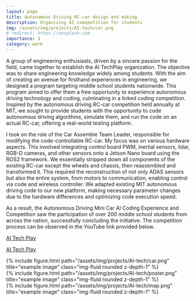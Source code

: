 ```yaml
---
layout: page
title: Autonomous Driving RC-car design and making
description: Organizing AI comopetition for students
img: /assets/img/projects/AI-tech/car.png
# redirect: https://unsplash.com
importance: 3
category: work
---
```


A group of engineering enthusiasts, driven by a sincere passion for the field, came together to establish the AI TechPlay organization. The objective was to share engineering knowledge widely among students. With the aim of creating an avenue for firsthand experiences in engineering, we designed a program targeting middle school students nationwide. This program aimed to offer them a free opportunity to experience autonomous driving technology and coding, culminating in a linked coding competition. Inspired by the autonomous driving RC-car competition held annually at MIT, we sought to provide students with the opportunity to code autonomous driving algorithms, simulate them, and run the code on an actual RC-car, offering a real-world testing platform.

I took on the role of the Car Assemble Team Leader, responsible for modifying the code-controllable RC-car. My focus was on various hardware aspects. This involved integrating control board PWM, inertial sensors, lidar, RGB-D cameras, and other sensors onto a Jetson Nano board using the ROS2 framework. We essentially stripped down all components of the existing RC-car except the wheels and chassis, then reassembled and transformed it. This required the reconstruction of not only ADAS sensors but also the entire system, from motors to communication, enabling control via code and wireless controller. We adapted existing MIT autonomous driving code to our new platform, making necessary parameter changes due to the hardware differences and optimizing code execution speed.

As a result, the Autonomous Driving Mini Car AI Coding Experience and Competition saw the participation of over 200 middle school students from across the nation, successfully concluding the initiative. The competition process can be observed in the YouTube link provided below.

[AI Tech Play](https://www.youtube.com/channel/UCfmSTxHQ6Y43XtHsQ7l_H3Q)

[AI Tech Play](https://www.facebook.com/aitechplay/)


<div class="row">
    <div class="col-sm mt-3 mt-md-0">
        {% include figure.html path="/assets/img/projects/AI-tech/car.png" title="example image" class="img-fluid rounded z-depth-1" %}
    </div>
    <div class="col-sm mt-3 mt-md-0">
        {% include figure.html path="/assets/img/projects/AI-tech/poster.png" title="example image" class="img-fluid rounded z-depth-1" %}
    </div>
    <div class="col-sm mt-3 mt-md-0">
        {% include figure.html path="/assets/img/projects/AI-tech/map.png" title="example image" class="img-fluid rounded z-depth-1" %}
    </div>
</div>

